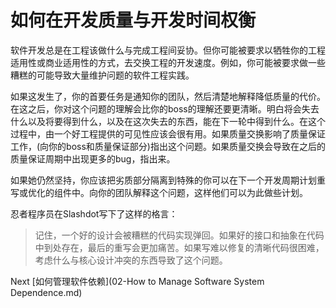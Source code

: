 # 如何在开发质量与开发时间权衡

软件开发总是在工程该做什么与完成工程间妥协。但你可能被要求以牺牲你的工程适用性或商业适用性的方式，去交换工程的开发速度。例如，你可能被要求做一些糟糕的可能导致大量维护问题的软件工程实践。

如果这发生了，你的首要任务是通知你的团队，然后清楚地解释降低质量的代价。在这之后，你对这个问题的理解会比你的boss的理解还要更清晰。明白将会失去什么以及将要得到什么，以及在这次失去的东西，能在下一轮中得到什么。在这个过程中，由一个好工程提供的可见性应该会很有用。如果质量交换影响了质量保证工作，(向你的boss和质量保证部分)指出这个问题。如果质量交换会导致在之后的质量保证周期中出现更多的bug，指出来。

如果她仍然坚持，你应该把劣质部分隔离到特殊的你可以在下一个开发周期计划重写或优化的组件中。向你的团队解释这个问题，这样他们可以为此做些计划。

忍者程序员在Slashdot写下了这样的格言：

> 记住，一个好的设计会被糟糕的代码实现弹回。如果好的接口和抽象在代码中到处存在，最后的重写会更加痛苦。如果写难以修复的清晰代码很困难，考虑什么与核心设计冲突的东西导致了这个问题。

Next [如何管理软件依赖](02-How to Manage Software System Dependence.md)
